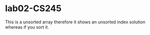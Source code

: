 # lab02-CS245
This is a unsorted array therefore it shows an unsorted index solution whereas if you sort it. 
